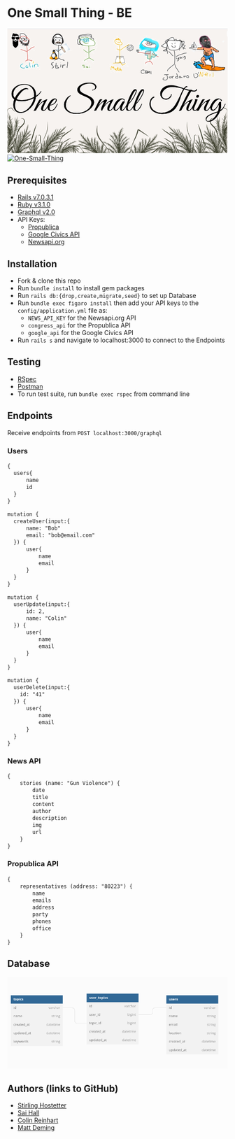 # One Small Thing - BE
![One Small Thing](/resources/One_Small_Thing.png)
[![One-Small-Thing](https://circleci.com/<VCS>/One-Small-Thing/One-Small-Thing-BE.svg?style=shield)](https://app.circleci.com/pipelines/github/One-Small-Thing/One-Small-Thing-BE)
## Prerequisites
  * [Rails v7.0.3.1](https://rubyonrails.org/)
  * [Ruby v3.1.0](https://ruby-lang.org/en/)
  * [Graphql v2.0](https://graphql.org)
  * API Keys:
    * [Propublica](https://projects.propublica.org/api-docs/congress-api/)
    * [Google Civics API](https://developers.google.com/civic-information)
    * [Newsapi.org](https://newsapi.org/docs/get-started)

## Installation
  * Fork & clone this repo
  * Run `bundle install` to install gem packages
  * Run `rails db:{drop,create,migrate,seed}` to set up Database
  * Run `bundle exec figaro install` then add your API keys to the `config/application.yml` file as:
    * `NEWS_API_KEY` for the Newsapi.org API
    * `congress_api` for the Propublica API
    * `google_api` for the Google Civics API
  * Run `rails s` and navigate to localhost:3000 to connect to the Endpoints

## Testing
  * [RSpec](https://rspec.info/)
  * [Postman](https://www.postman.com/)
  * To run test suite, run `bundle exec rspec` from command line

## Endpoints
  Receive endpoints from `POST localhost:3000/graphql`

### Users
```
{
  users{
      name
      id
  }
}
```
```
mutation {
  createUser(input:{
      name: "Bob"
      email: "bob@email.com"
  }) {
      user{
          name
          email
      }
  }
}
```
```
mutation {
  userUpdate(input:{
      id: 2,
      name: "Colin"
  }) {
      user{
          name
          email
      }
  }
}
```
```
mutation {
  userDelete(input:{
    id: "41"
  }) {
      user{
          name
          email
      }
  }
}
```

### News API
```
{
    stories (name: "Gun Violence") {
        date
        title
        content
        author
        description
        img
        url
    }
}
```
### Propublica API
```
{
    representatives (address: "80223") {
        name
        emails
        address
        party
        phones
        office
    }
}
```

## Database
![Database Schema](/resources/database_schema.png)

## Authors (links to GitHub)
 * [Stirling Hostetter](https://github.com/stirlhoss)
 * [Sai Hall](https://github.com/SaiHall)
 * [Colin Reinhart](https://github.com/ColinReinhart)
 * [Matt Deming](https://github.com/Deming-Matt)
